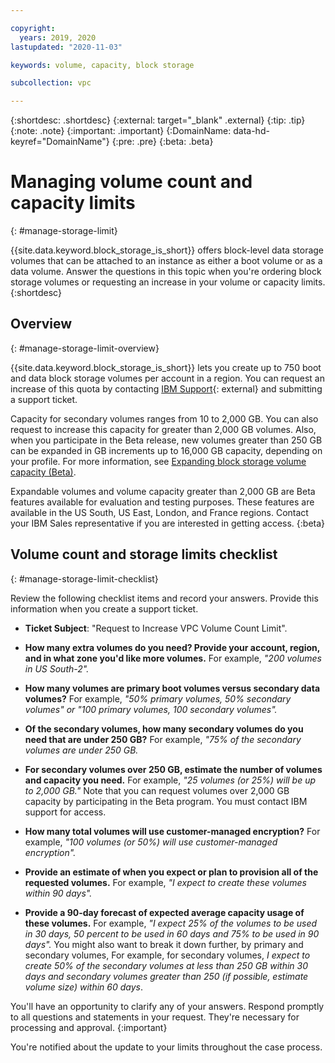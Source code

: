 ```yaml
---

copyright:
  years: 2019, 2020
lastupdated: "2020-11-03"

keywords: volume, capacity, block storage

subcollection: vpc

---
```


{:shortdesc: .shortdesc}
{:external: target="_blank" .external}
{:tip: .tip}
{:note: .note}
{:important: .important}
{:DomainName: data-hd-keyref="DomainName"}
{:pre: .pre}
{:beta: .beta}

# Managing volume count and capacity limits
{: #manage-storage-limit}

{{site.data.keyword.block_storage_is_short}} offers block-level data storage volumes that can be attached to an instance as either a boot volume or as a data volume. Answer the questions in this topic when you're ordering block storage volumes or requesting an increase in your volume or capacity limits. 
{:shortdesc}

## Overview
{: #manage-storage-limit-overview}

{{site.data.keyword.block_storage_is_short}} lets you create up to 750 boot and data block storage volumes per account in a region. You can request an increase of this quota by contacting [IBM Support](https://{DomainName}/unifiedsupport/cases/add){: external} and submitting a support ticket. 

Capacity for secondary volumes ranges from 10 to 2,000 GB. You can also request to increase this capacity for greater than 2,000 GB volumes. Also, when you participate in the Beta release, new volumes greater than 250 GB can be expanded in GB increments up to 16,000 GB capacity, depending on your profile. For more information, see [Expanding block storage volume capacity (Beta)](https://test.cloud.ibm.com).

Expandable volumes and volume capacity greater than 2,000 GB are Beta features available for evaluation and testing purposes. These features are available in the US South, US East, London, and France regions. Contact your IBM Sales representative if you are interested in getting access.
{:beta}

## Volume count and storage limits checklist
{: #manage-storage-limit-checklist}

Review the following checklist items and record your answers. Provide this information when you create a support ticket.

- **Ticket Subject**: "Request to Increase VPC Volume Count Limit".

- **How many extra volumes do you need? Provide your account, region, and in what zone you'd like more volumes.**
  For example, *"200 volumes in US South-2".*

- **How many volumes are primary boot volumes versus secondary data volumes?**
  For example, *"50% primary volumes, 50% secondary volumes" or "100 primary volumes, 100 secondary volumes".*

- **Of the secondary volumes, how many secondary volumes do you need that are under 250 GB?**
  For example, *"75% of the secondary volumes are under 250 GB.* 

- **For secondary volumes over 250 GB, estimate the number of volumes and capacity you need.**
  For example, *"25 volumes (or 25%) will be up to 2,000 GB."* Note that you can request volumes over 2,000 GB capacity by participating in the Beta program. You must contact IBM support for access.

- **How many total volumes will use customer-managed encryption?**
  For example, *"100 volumes (or 50%) will use customer-managed encryption".*

- **Provide an estimate of when you expect or plan to provision all of the requested volumes.**
  For example, *"I expect to create these volumes within 90 days".*

- **Provide a 90-day forecast of expected average capacity usage of these volumes.**
  For example, *"I expect 25% of the volumes to be used in 30 days, 50 percent to be used in 60 days and 75% to be used in 90 days".* You might also want to break it down further, by primary and secondary volumes, For example, for secondary volumes, *I expect to create 50% of the secondary volumes at less than 250 GB within 30 days and secondary volumes greater than 250 (if possible, estimate volume size) within 60 days*.

You'll have an opportunity to clarify any of your answers. Respond promptly to all questions and statements in your request. They're necessary for processing and approval.
{:important}

You're notified about the update to your limits throughout the case process.